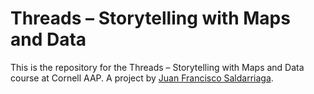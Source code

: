 # Threads – Storytelling with Maps and Data

This is the repository for the Threads – Storytelling with Maps and Data course at Cornell AAP. A project by [Juan Francisco Saldarriaga](https://juanfrans.com/).
